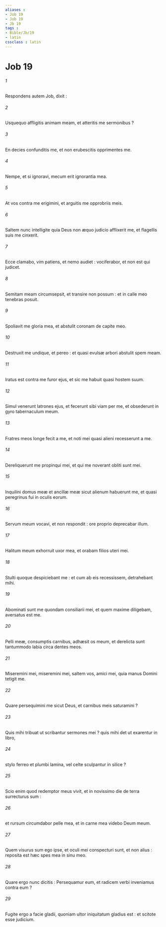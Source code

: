 ```yaml
---
aliases : 
- Job 19
- Job 19
- Jb 19
tags : 
- Bible/Jb/19
- latin
cssclass : latin
---
```


# Job 19

###### 1
Respondens autem Job, dixit :
###### 2
Usquequo affligitis animam meam, et atteritis me sermonibus ?
###### 3
En decies confunditis me, et non erubescitis opprimentes me.
###### 4
Nempe, et si ignoravi, mecum erit ignorantia mea.
###### 5
At vos contra me erigimini, et arguitis me opprobriis meis.
###### 6
Saltem nunc intelligite quia Deus non æquo judicio afflixerit me, et flagellis suis me cinxerit.
###### 7
Ecce clamabo, vim patiens, et nemo audiet : vociferabor, et non est qui judicet.
###### 8
Semitam meam circumsepsit, et transire non possum : et in calle meo tenebras posuit.
###### 9
Spoliavit me gloria mea, et abstulit coronam de capite meo.
###### 10
Destruxit me undique, et pereo : et quasi evulsæ arbori abstulit spem meam.
###### 11
Iratus est contra me furor ejus, et sic me habuit quasi hostem suum.
###### 12
Simul venerunt latrones ejus, et fecerunt sibi viam per me, et obsederunt in gyro tabernaculum meum.
###### 13
Fratres meos longe fecit a me, et noti mei quasi alieni recesserunt a me.
###### 14
Dereliquerunt me propinqui mei, et qui me noverant obliti sunt mei.
###### 15
Inquilini domus meæ et ancillæ meæ sicut alienum habuerunt me, et quasi peregrinus fui in oculis eorum.
###### 16
Servum meum vocavi, et non respondit : ore proprio deprecabar illum.
###### 17
Halitum meum exhorruit uxor mea, et orabam filios uteri mei.
###### 18
Stulti quoque despiciebant me : et cum ab eis recessissem, detrahebant mihi.
###### 19
Abominati sunt me quondam consiliarii mei, et quem maxime diligebam, aversatus est me.
###### 20
Pelli meæ, consumptis carnibus, adhæsit os meum, et derelicta sunt tantummodo labia circa dentes meos.
###### 21
Miseremini mei, miseremini mei, saltem vos, amici mei, quia manus Domini tetigit me.
###### 22
Quare persequimini me sicut Deus, et carnibus meis saturamini ?
###### 23
Quis mihi tribuat ut scribantur sermones mei ? quis mihi det ut exarentur in libro,
###### 24
stylo ferreo et plumbi lamina, vel celte sculpantur in silice ?
###### 25
Scio enim quod redemptor meus vivit, et in novissimo die de terra surrecturus sum :
###### 26
et rursum circumdabor pelle mea, et in carne mea videbo Deum meum.
###### 27
Quem visurus sum ego ipse, et oculi mei conspecturi sunt, et non alius : reposita est hæc spes mea in sinu meo.
###### 28
Quare ergo nunc dicitis : Persequamur eum, et radicem verbi inveniamus contra eum ?
###### 29
Fugite ergo a facie gladii, quoniam ultor iniquitatum gladius est : et scitote esse judicium.
